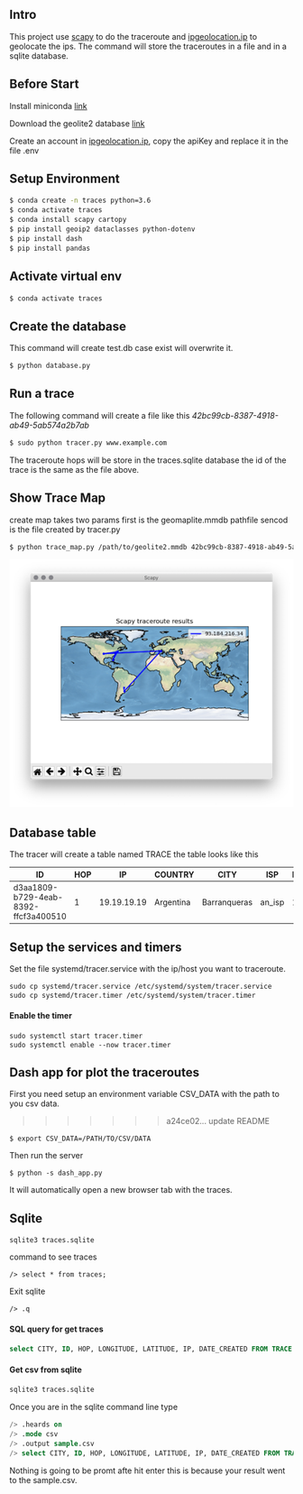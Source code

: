 ## Intro
This project use [scapy](https://scapy.net/) to do the traceroute and [ipgeolocation.ip](https://ipgeolocation.io/) to geolocate the ips.
The command will store the traceroutes in a file and in a sqlite database. 

## Before Start
Install miniconda [link](https://docs.conda.io/en/latest/miniconda.html)

Download the geolite2 database [link](https://www.maxmind.com/en/geolite2/signup)

Create an account in [ipgeolocation.ip](https://ipgeolocation.io/), copy the apiKey and replace it in the file .env

## Setup Environment
```bash
$ conda create -n traces python=3.6
$ conda activate traces
$ conda install scapy cartopy
$ pip install geoip2 dataclasses python-dotenv
$ pip install dash
$ pip install pandas
```
## Activate virtual env
```bash
$ conda activate traces
```
## Create the database
This command will create test.db case exist will overwrite it.
```bash
$ python database.py
```
## Run a trace
The following command will create a file like this
*42bc99cb-8387-4918-ab49-5ab574a2b7ab*
```bash
$ sudo python tracer.py www.example.com
```
The traceroute hops will be store in the traces.sqlite database the id of the trace is the same as the file above.
## Show Trace Map
create map takes two params 
first is the geomaplite.mmdb pathfile
sencod is the file created by tracer.py
```bash
$ python trace_map.py /path/to/geolite2.mmdb 42bc99cb-8387-4918-ab49-5ab574a2b7ab
```
![Sample trace](./trace_map_sample.png)
## Database table
The tracer will create a table named TRACE the table looks like this

|ID|HOP|IP|COUNTRY|CITY|ISP| LATITUDE| LONGITUDE|DATE_CREATED|
|---|---|---|---|---|---|---|---|---|
|d3aa1809-b729-4eab-8392-ffcf3a400510|	1	|19.19.19.19	|Argentina	|Barranqueras	|an_isp	|12.12	|11.11	|2020-12-04 19:26:15.220-030|

## Setup the services and timers
Set the file systemd/tracer.service with the ip/host you want to traceroute.
```
sudo cp systemd/tracer.service /etc/systemd/system/tracer.service
sudo cp systemd/tracer.timer /etc/systemd/system/tracer.timer
```
#### Enable the timer
```
sudo systemctl start tracer.timer
sudo systemctl enable --now tracer.timer
```
## Dash app for plot the traceroutes
First you need setup an environment variable CSV_DATA with the path to you csv data.
>>>>>>> a24ce02... update README
```
$ export CSV_DATA=/PATH/TO/CSV/DATA
```
Then run the server
```
$ python -s dash_app.py
```
It will automatically open a new browser tab with the traces.
## Sqlite
```
sqlite3 traces.sqlite
```
command to see traces
```
/> select * from traces;
```
Exit sqlite
```
/> .q
```
#### SQL query for get traces

```sql
select CITY, ID, HOP, LONGITUDE, LATITUDE, IP, DATE_CREATED FROM TRACE WHERE LONGITUDE !='unknown' and LATITUDE != 'unknown' and id = "013ac729-e096-4bd5-8578-965dc7d27bd2" ORDER BY ID, HOP ASC limit 185;
```
#### Get csv from sqlite

```bash
sqlite3 traces.sqlite
```
Once you are in the sqlite command line type
```sql
/> .heards on
/> .mode csv
/> .output sample.csv
/> select CITY, ID, HOP, LONGITUDE, LATITUDE, IP, DATE_CREATED FROM TRACE WHERE LONGITUDE !='unknown' and LATITUDE != 'unknown' and id = "013ac729-e096-4bd5-8578-965dc7d27bd2" ORDER BY ID, HOP ASC limit 185;
```
Nothing is going to be promt afte  hit enter this is because your result went to the sample.csv.


